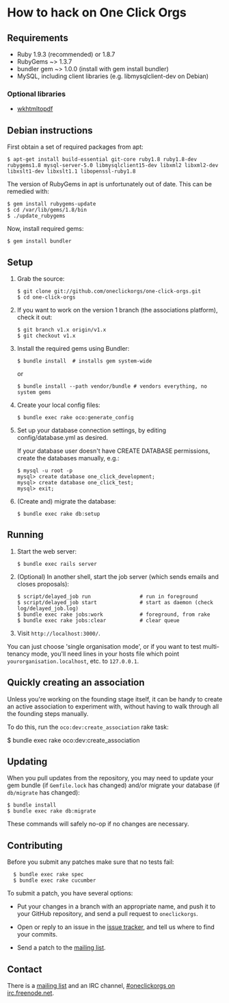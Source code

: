 # How to hack on One Click Orgs

## Requirements

* Ruby 1.9.3 (recommended) or 1.8.7
* RubyGems ~> 1.3.7
* bundler gem ~> 1.0.0 (install with gem install bundler)
* MySQL, including client libraries (e.g. libmysqlclient-dev on Debian)

### Optional libraries

* [wkhtmltopdf](http://code.google.com/p/wkhtmltopdf/)

## Debian instructions

First obtain a set of required packages from apt:

    $ apt-get install build-essential git-core ruby1.8 ruby1.8-dev rubygems1.8 mysql-server-5.0 libmysqlclient15-dev libxml2 libxml2-dev libxslt1-dev libxslt1.1 libopenssl-ruby1.8

The version of RubyGems in apt is unfortunately out of date. This can be remedied with:

    $ gem install rubygems-update
    $ cd /var/lib/gems/1.8/bin
    $ ./update_rubygems

Now, install required gems:

    $ gem install bundler

## Setup

1.  Grab the source:

        $ git clone git://github.com/oneclickorgs/one-click-orgs.git
        $ cd one-click-orgs

2.  If you want to work on the version 1 branch (the associations platform),
    check it out:
        
        $ git branch v1.x origin/v1.x
        $ git checkout v1.x

2.  Install the required gems using Bundler:

        $ bundle install  # installs gem system-wide

    or

        $ bundle install --path vendor/bundle # vendors everything, no system gems

3.  Create your local config files:

        $ bundle exec rake oco:generate_config

4.  Set up your database connection settings, by editing config/database.yml as desired.

    If your database user doesn't have CREATE DATABASE permissions, create the databases manually, e.g.:

        $ mysql -u root -p
        mysql> create database one_click_development;
        mysql> create database one_click_test;
        mysql> exit;

5.  (Create and) migrate the database:

        $ bundle exec rake db:setup

## Running

1.  Start the web server:

        $ bundle exec rails server

2.  (Optional) In another shell, start the job server (which sends emails and closes proposals):

        $ script/delayed_job run                # run in foreground
        $ script/delayed_job start              # start as daemon (check log/delayed_job.log)
        $ bundle exec rake jobs:work            # foreground, from rake
        $ bundle exec rake jobs:clear           # clear queue

3.  Visit `http://localhost:3000/`.

You can just choose 'single organisation mode', or if you want to test multi-tenancy mode, you'll need lines in your hosts file which point `yourorganisation.localhost`, etc. to `127.0.0.1`.

## Quickly creating an association

Unless you're working on the founding stage itself, it can be handy to create
an active association to experiment with, without having to walk through all
the founding steps manually.

To do this, run the `oco:dev:create_association` rake task:

  $ bundle exec rake oco:dev:create_association

## Updating

When you pull updates from the repository, you may need to update your gem bundle (if `Gemfile.lock` has changed) and/or migrate your database (if `db/migrate` has changed):

    $ bundle install
    $ bundle exec rake db:migrate

These commands will safely no-op if no changes are necessary.

## Contributing

Before you submit any patches make sure that no tests fail:

      $ bundle exec rake spec
      $ bundle exec rake cucumber

To submit a patch, you have several options:

*   Put your changes in a branch with an appropriate name, and push it to your GitHub repository, and send a pull request to `oneclickorgs`.

*   Open or reply to an issue in the [issue tracker](http://github.com/oneclickorgs/one-click-orgs/issues), and tell us where to find your commits.

*   Send a patch to the [mailing list](https://groups.google.com/forum/?fromgroups#!forum/oneclickorgs-devspace).

## Contact

There is a [mailing list](https://groups.google.com/forum/?fromgroups#!forum/oneclickorgs-devspace) and an IRC channel, [#oneclickorgs on irc.freenode.net](irc://irc.freenode.net/oneclickorgs).
